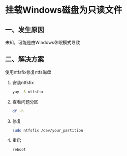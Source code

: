 #  挂载Windows磁盘为只读文件

## 一、发生原因

未知，可能是由Windows休眠模式导致

## 二、解决方案

使用ntfsfix修复ntfs磁盘

1. 安装ntfsfix

   ```bash
   yay -S ntfsfix
   ```

2. 查看问题分区

   ```bash
   df -h
   ```

3. 修复

   ```bash
   sudo ntfsfix /dev/your_partition
   ```

4. 重启

   ```bash
   reboot
   ```

   